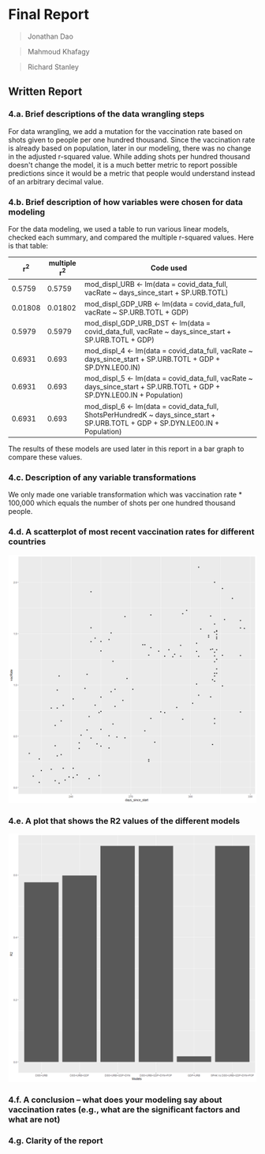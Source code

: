 # Final Report

> Jonathan Dao

> Mahmoud Khafagy

> Richard Stanley

## Written Report

### 4.a. Brief descriptions of the data wrangling steps

For data wrangling, we add a mutation for the vaccination rate based on shots given to people per one hundred thousand. Since the vaccination rate is already based on population, later in our modeling, there was no change in the adjusted r-squared value.
While adding shots per hundred thousand doesn't change the model, it is a much better metric to report possible predictions since it would be a metric that people would understand instead of an arbitrary decimal value.

### 4.b. Brief description of how variables were chosen for data modeling


For the data modeling, we used a table to run various linear models, checked each summary, and compared the multiple r-squared values.
Here is that table:

| r<sup>2</sup> | multiple r<sup>2</sup> | Code used |
|------|-------|------------------------|
| 0.5759 | 0.5759 | mod_displ_URB <- lm(data = covid_data_full, vacRate ~ days_since_start + SP.URB.TOTL) |
| 0.01808 | 0.01802 | mod_displ_GDP_URB <- lm(data = covid_data_full, vacRate ~ SP.URB.TOTL + GDP) |
| 0.5979 | 0.5979 | mod_displ_GDP_URB_DST <- lm(data = covid_data_full, vacRate ~ days_since_start + SP.URB.TOTL + GDP) |
| 0.6931 | 0.693 | mod_displ_4 <- lm(data = covid_data_full, vacRate ~ days_since_start + SP.URB.TOTL + GDP + SP.DYN.LE00.IN) |
| 0.6931 | 0.693 | mod_displ_5 <- lm(data = covid_data_full, vacRate ~ days_since_start + SP.URB.TOTL + GDP + SP.DYN.LE00.IN + Population) |
| 0.6931 | 0.693 | mod_displ_6 <- lm(data = covid_data_full, ShotsPerHundredK ~ days_since_start + SP.URB.TOTL + GDP + SP.DYN.LE00.IN + Population) |

The results of these models are used later in this report in a bar graph to compare these values.


### 4.c. Description of any variable transformations

We only made one variable transformation which was vaccination rate * 100,000 which equals the number of shots per one hundred thousand people. 

### 4.d. A scatterplot of most recent vaccination rates for different countries

![scatterplot of most recent vaccination](https://github.com/OkaiDao/CPSC375-Project/raw/main/images/latestCovid.png)

### 4.e. A plot that shows the R2 values of the different models

![A plot that shows the R2 values of the different models](https://github.com/OkaiDao/CPSC375-Project/raw/main/images/bgCovid.png)

### 4.f. A conclusion – what does your modeling say about vaccination rates (e.g., what are the significant factors and what are not)



### 4.g. Clarity of the report

